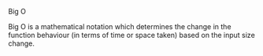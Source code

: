 Big O 

Big O is a mathematical notation which determines the change in the function behaviour (in terms of time or space taken)
based on the input size change.
